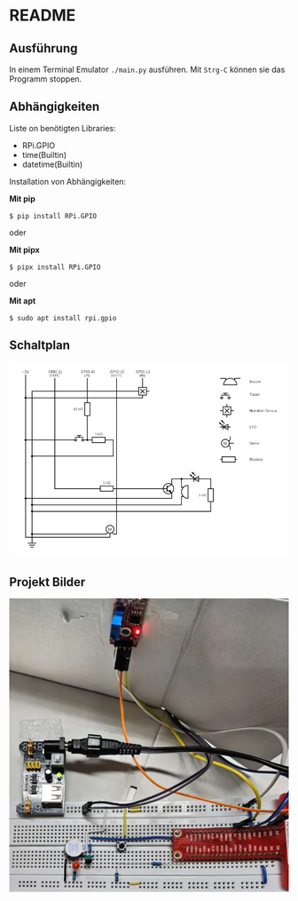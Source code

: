 # README

## Ausführung

In einem Terminal Emulator `./main.py` ausführen. Mit `Strg-C` können sie das Programm stoppen.

## Abhängigkeiten 

Liste on benötigten Libraries:

* RPi.GPIO 
* time(Builtin)
* datetime(Builtin)

Installation von Abhängigkeiten:

**Mit pip**

```
$ pip install RPi.GPIO
```

oder

**Mit pipx**
```
$ pipx install RPi.GPIO
```

oder

**Mit apt**
```
$ sudo apt install rpi.gpio
```

## Schaltplan

![Schaltplan](Schaltplan.png)

## Projekt Bilder

![Bild](Bild.png)
